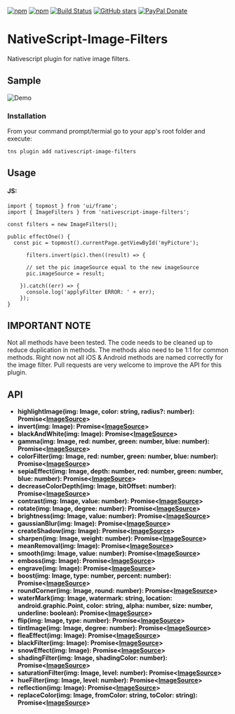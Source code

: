 [![npm](https://img.shields.io/npm/v/nativescript-image-filters.svg)](https://www.npmjs.com/package/nativescript-image-filters)
[![npm](https://img.shields.io/npm/dt/nativescript-image-filters.svg?label=npm%20downloads)](https://www.npmjs.com/package/nativescript-image-filters)
[![Build Status](https://travis-ci.org/bradmartin/nativescript-image-filters.svg?branch=master)](https://travis-ci.org/bradmartin/nativescript-image-filters)
[![GitHub stars](https://img.shields.io/github/stars/bradmartin/nativescript-image-filters.svg)](https://github.com/bradmartin/nativescript-image-filters/stargazers)
[![PayPal Donate](https://img.shields.io/badge/Donate-PayPal-ff4081.svg)](https://www.paypal.me/bradwayne88)

# NativeScript-Image-Filters

Nativescript plugin for native image filters.

## Sample

![Demo](./screens/demo.gif)

### Installation

From your command prompt/termial go to your app's root folder and execute:

`tns plugin add nativescript-image-filters`

## Usage

#### JS:

```JS
import { topmost } from 'ui/frame';
import { ImageFilters } from 'nativescript-image-filters';

const filters = new ImageFilters();

public effectOne() {
  const pic = topmost().currentPage.getViewById('myPicture');

      filters.invert(pic).then((result) => {

      // set the pic imageSource equal to the new imageSource
      pic.imageSource = result;

    }).catch((err) => {
      console.log('applyFilter ERROR: ' + err);
    });
}

```

## IMPORTANT NOTE

Not all methods have been tested. The code needs to be cleaned up to reduce duplication in methods. The methods also need to be 1:1 for common methods. Right now not all iOS & Android methods are named correctly for the image filter. Pull requests are very welcome to improve the API for this plugin.

## API

- **highlightImage(img: Image, color: string, radius?: number): Promise<[ImageSource](http://docs.nativescript.org/api-reference/classes/_image_source_.imagesource.html)>**
- **invert(img: Image): Promise<[ImageSource](http://docs.nativescript.org/api-reference/classes/_image_source_.imagesource.html)>**
- **blackAndWhite(img: Image): Promise<[ImageSource](http://docs.nativescript.org/api-reference/classes/_image_source_.imagesource.html)>**
- **gamma(img: Image, red: number, green: number, blue: number): Promise<[ImageSource](http://docs.nativescript.org/api-reference/classes/_image_source_.imagesource.html)>**
- **colorFilter(img: Image, red: number, green: number, blue: number): Promise<[ImageSource](http://docs.nativescript.org/api-reference/classes/_image_source_.imagesource.html)>**
- **sepiaEffect(img: Image, depth: number, red: number, green: number, blue: number): Promise<[ImageSource](http://docs.nativescript.org/api-reference/classes/_image_source_.imagesource.html)>**
- **decreaseColorDepth(img: Image, bitOffset: number): Promise<[ImageSource](http://docs.nativescript.org/api-reference/classes/_image_source_.imagesource.html)>**
- **contrast(img: Image, value: number): Promise<[ImageSource](http://docs.nativescript.org/api-reference/classes/_image_source_.imagesource.html)>**
- **rotate(img: Image, degree: number): Promise<[ImageSource](http://docs.nativescript.org/api-reference/classes/_image_source_.imagesource.html)>**
- **brightness(img: Image, value: number): Promise<[ImageSource](http://docs.nativescript.org/api-reference/classes/_image_source_.imagesource.html)>**
- **gaussianBlur(img: Image): Promise<[ImageSource](http://docs.nativescript.org/api-reference/classes/_image_source_.imagesource.html)>**
- **createShadow(img: Image): Promise<[ImageSource](http://docs.nativescript.org/api-reference/classes/_image_source_.imagesource.html)>**
- **sharpen(img: Image, weight: number): Promise<[ImageSource](http://docs.nativescript.org/api-reference/classes/_image_source_.imagesource.html)>**
- **meanRemoval(img: Image): Promise<[ImageSource](http://docs.nativescript.org/api-reference/classes/_image_source_.imagesource.html)>**
- **smooth(img: Image, value: number): Promise<[ImageSource](http://docs.nativescript.org/api-reference/classes/_image_source_.imagesource.html)>**
- **emboss(img: Image): Promise<[ImageSource](http://docs.nativescript.org/api-reference/classes/_image_source_.imagesource.html)>**
- **engrave(img: Image): Promise<[ImageSource](http://docs.nativescript.org/api-reference/classes/_image_source_.imagesource.html)>**
- **boost(img: Image, type: number, percent: number): Promise<[ImageSource](http://docs.nativescript.org/api-reference/classes/_image_source_.imagesource.html)>**
- **roundCorner(img: Image, round: number): Promise<[ImageSource](http://docs.nativescript.org/api-reference/classes/_image_source_.imagesource.html)>**
- **waterMark(img: Image, watermark: string, location: android.graphic.Point, color: string, alpha: number, size: number, underline: boolean): Promise<[ImageSource](http://docs.nativescript.org/api-reference/classes/_image_source_.imagesource.html)>**
- **flip(img: Image, type: number): Promise<[ImageSource](http://docs.nativescript.org/api-reference/classes/_image_source_.imagesource.html)>**
- **tintImage(img: Image, degree: number): Promise<[ImageSource](http://docs.nativescript.org/api-reference/classes/_image_source_.imagesource.html)>**
- **fleaEffect(img: Image): Promise<[ImageSource](http://docs.nativescript.org/api-reference/classes/_image_source_.imagesource.html)>**
- **blackFilter(img: Image): Promise<[ImageSource](http://docs.nativescript.org/api-reference/classes/_image_source_.imagesource.html)>**
- **snowEffect(img: Image): Promise<[ImageSource](http://docs.nativescript.org/api-reference/classes/_image_source_.imagesource.html)>**
- **shadingFilter(img: Image, shadingColor: number): Promise<[ImageSource](http://docs.nativescript.org/api-reference/classes/_image_source_.imagesource.html)>**
- **saturationFilter(img: Image, level: number): Promise<[ImageSource](http://docs.nativescript.org/api-reference/classes/_image_source_.imagesource.html)>**
- **hueFilter(img: Image, level: number): Promise<[ImageSource](http://docs.nativescript.org/api-reference/classes/_image_source_.imagesource.html)>**
- **reflection(img: Image): Promise<[ImageSource](http://docs.nativescript.org/api-reference/classes/_image_source_.imagesource.html)>**
- **replaceColor(img: Image, fromColor: string, toColor: string): Promise<[ImageSource](http://docs.nativescript.org/api-reference/classes/_image_source_.imagesource.html)>**
